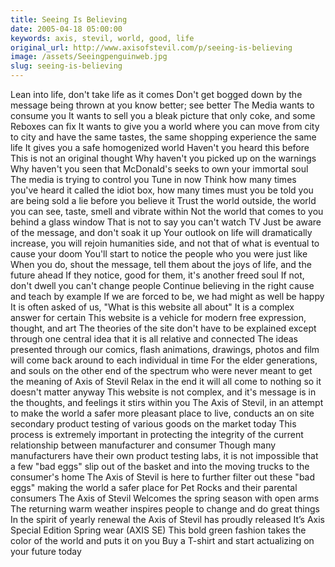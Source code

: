 ```yaml
---
title: Seeing Is Believing
date: 2005-04-18 05:00:00
keywords: axis, stevil, world, good, life
original_url: http://www.axisofstevil.com/p/seeing-is-believing
image: /assets/Seeingpenguinweb.jpg
slug: seeing-is-believing
---
```


Lean into life, don&#039;t take life as it comes Don&#039;t get bogged down by the message being thrown at you know better; see better The Media wants to consume you It wants to sell you a bleak picture that only coke, and some Reboxes can fix It wants to give you a world where you can move from city to city and have the same tastes, the same shopping experience the same life It gives you a safe homogenized world Haven&#039;t you heard this before This is not an original thought Why haven&#039;t you picked up on the warnings Why haven&#039;t you seen that McDonald&#039;s seeks to own your immortal soul The media is trying to control you Tune in now Think how many times you&#039;ve heard it called the idiot box, how many times must you be told you are being sold a lie before you believe it Trust the world outside, the world you can see, taste, smell and vibrate within Not the world that comes to you behind a glass window That is not to say you can&#039;t watch TV Just be aware of the message, and don&#039;t soak it up Your outlook on life will dramatically increase, you will rejoin humanities side, and not that of what is eventual to cause your doom You&#039;ll start to notice the people who you were just like When you do, shout the message, tell them about the joys of life, and the future ahead If they notice, good for them, it&#039;s another freed soul If not, don&#039;t dwell you can&#039;t change people Continue believing in the right cause and teach by example If we are forced to be, we had might as well be happy
It is often asked of us, &quot;What is this website all about&quot; It is a complex answer for certain This website is a vehicle for modern free expression, thought, and art The theories of the site don&#039;t have to be explained except through one central idea that it is all relative and connected The ideas presented through our comics, flash animations, drawings, photos and film will come back around to each individual in time For the elder generations, and souls on the other end of the spectrum who were never meant to get the meaning of Axis of Stevil Relax in the end it will all come to nothing so it doesn&#039;t matter anyway This website is not complex, and it&#039;s message is in the thoughts, and feelings it stirs within you
The Axis of Stevil, in an attempt to make the world a safer more pleasant place to live, conducts an on site secondary product testing of various goods on the market today This process is extremely important in protecting the integrity of the current relationship between manufacturer and consumer Though many manufacturers have their own product testing labs, it is not impossible that a few &quot;bad eggs&quot; slip out of the basket and into the moving trucks to the consumer&#039;s home The Axis of Stevil is here to further filter out these &quot;bad eggs&quot; making the world a safer place for Pet Rocks and their parental consumers
The Axis of Stevil Welcomes the spring season with open arms The returning warm weather inspires people to change and do great things In the spirit of yearly renewal the Axis of Stevil has proudly released It’s Axis Special Edition Spring wear (AXIS SE) This bold green fashion takes the color of the world and puts it on you Buy a T-shirt and start actualizing on your future today

